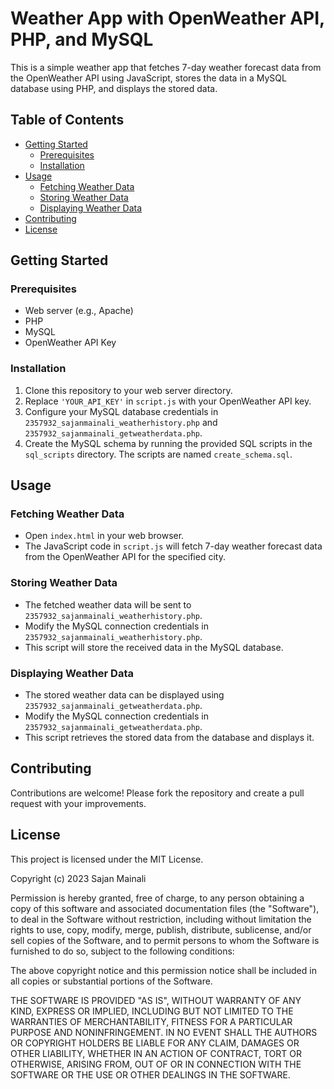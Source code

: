 # Weather App with OpenWeather API, PHP, and MySQL

This is a simple weather app that fetches 7-day weather forecast data from the OpenWeather API using JavaScript, stores the data in a MySQL database using PHP, and displays the stored data.

## Table of Contents

- [Getting Started](#getting-started)
  - [Prerequisites](#prerequisites)
  - [Installation](#installation)
- [Usage](#usage)
  - [Fetching Weather Data](#fetching-weather-data)
  - [Storing Weather Data](#storing-weather-data)
  - [Displaying Weather Data](#displaying-weather-data)
- [Contributing](#contributing)
- [License](#license)

## Getting Started

### Prerequisites

- Web server (e.g., Apache)
- PHP
- MySQL
- OpenWeather API Key

### Installation

1. Clone this repository to your web server directory.
2. Replace `'YOUR_API_KEY'` in `script.js` with your OpenWeather API key.
3. Configure your MySQL database credentials in `2357932_sajanmainali_weatherhistory.php` and `2357932_sajanmainali_getweatherdata.php`.
4. Create the MySQL schema by running the provided SQL scripts in the `sql_scripts` directory. The scripts are named `create_schema.sql`.

## Usage

### Fetching Weather Data

- Open `index.html` in your web browser.
- The JavaScript code in `script.js` will fetch 7-day weather forecast data from the OpenWeather API for the specified city.

### Storing Weather Data

- The fetched weather data will be sent to `2357932_sajanmainali_weatherhistory.php`.
- Modify the MySQL connection credentials in `2357932_sajanmainali_weatherhistory.php`.
- This script will store the received data in the MySQL database.

### Displaying Weather Data

- The stored weather data can be displayed using `2357932_sajanmainali_getweatherdata.php`.
- Modify the MySQL connection credentials in `2357932_sajanmainali_getweatherdata.php`.
- This script retrieves the stored data from the database and displays it.

## Contributing

Contributions are welcome! Please fork the repository and create a pull request with your improvements.

## License

This project is licensed under the MIT License. 


Copyright (c) 2023 Sajan Mainali

Permission is hereby granted, free of charge, to any person obtaining a copy
of this software and associated documentation files (the "Software"), to deal
in the Software without restriction, including without limitation the rights
to use, copy, modify, merge, publish, distribute, sublicense, and/or sell
copies of the Software, and to permit persons to whom the Software is
furnished to do so, subject to the following conditions:

The above copyright notice and this permission notice shall be included in all
copies or substantial portions of the Software.

THE SOFTWARE IS PROVIDED "AS IS", WITHOUT WARRANTY OF ANY KIND, EXPRESS OR
IMPLIED, INCLUDING BUT NOT LIMITED TO THE WARRANTIES OF MERCHANTABILITY,
FITNESS FOR A PARTICULAR PURPOSE AND NONINFRINGEMENT. IN NO EVENT SHALL THE
AUTHORS OR COPYRIGHT HOLDERS BE LIABLE FOR ANY CLAIM, DAMAGES OR OTHER
LIABILITY, WHETHER IN AN ACTION OF CONTRACT, TORT OR OTHERWISE, ARISING FROM,
OUT OF OR IN CONNECTION WITH THE SOFTWARE OR THE USE OR OTHER DEALINGS IN THE
SOFTWARE.


